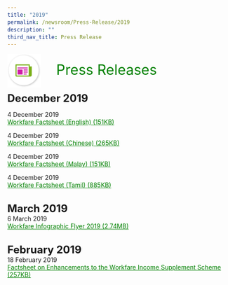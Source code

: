 ```yaml
---
title: "2019"
permalink: /newsroom/Press-Release/2019
description: ""
third_nav_title: Press Release
---
```

<img align="left" src="/images/icons/ico_media_articles.png" class="PressReleaseIcon">
<br>
<font align="center" color="green" size="+3">&nbsp;&nbsp;&nbsp;&nbsp;Press Releases</font><br><br>

<font size="+2"><b>December 2019</b></font><br>

4 December 2019<br>
<a class="hyperlink" href="/files/pdf-press-release/dec-2019/Workfare%20Factsheet-English.pdf">Workfare Factsheet (English) (151KB)</a>

4 December 2019<br>
<a class="hyperlink" href="/files/pdf-press-release/dec-2019/Workfare%20Factsheet-Chinese.pdf">Workfare Factsheet (Chinese) (265KB)</a>

4 December 2019<br>
<a class="hyperlink" href="/files/pdf-press-release/dec-2019/Workfare%20Factsheet-Malay.pdf">Workfare Factsheet (Malay) (151KB)</a>

4 December 2019 <br>
<a class="hyperlink" href="/files/pdf-press-release/dec-2019/Workfare%20Factsheet-Tamil.pdf">Workfare Factsheet (Tamil) (885KB)</a>

<br><font size="+2"><b>March 2019</b></font><br>
6 March 2019<br>
<a class="hyperlink" href="/files/pdf-press-release/mar-2019/Workfare%20Infographic%20Flyer%202019.pdf">Workfare Infographic Flyer 2019 (2.74MB)</a>

<br><font size="+2"><b>February 2019</b></font><br>
18 February 2019<br>
<a class="hyperlink" href="/files/pdf-press-release/feb-2019/PressRelease_Feb2019.pdf">Factsheet on Enhancements to the Workfare Income Supplement Scheme (257KB)</a>

<style>
img.PressReleaseIcon {
  height: 15%;
  width: 15%;
}
 a.hyperlink {
    color:green;
  }
a.hyperlink:hover {
    color:MediumVioletRed;
  }
</style>